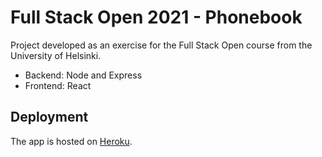 # Full Stack Open 2021 - Phonebook
Project developed as an exercise for the Full Stack Open course from the University of Helsinki.
- Backend: Node and Express
- Frontend: React

## Deployment
The app is hosted on [Heroku](https://whispering-stream-48869.herokuapp.com/).